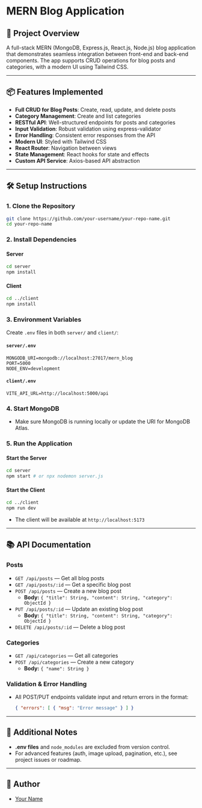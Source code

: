 # MERN Blog Application

## 🚀 Project Overview
A full-stack MERN (MongoDB, Express.js, React.js, Node.js) blog application that demonstrates seamless integration between front-end and back-end components. The app supports CRUD operations for blog posts and categories, with a modern UI using Tailwind CSS.

---

## 📦 Features Implemented
- **Full CRUD for Blog Posts**: Create, read, update, and delete posts
- **Category Management**: Create and list categories
- **RESTful API**: Well-structured endpoints for posts and categories
- **Input Validation**: Robust validation using express-validator
- **Error Handling**: Consistent error responses from the API
- **Modern UI**: Styled with Tailwind CSS
- **React Router**: Navigation between views
- **State Management**: React hooks for state and effects
- **Custom API Service**: Axios-based API abstraction

---

## 🛠️ Setup Instructions

### 1. Clone the Repository
```sh
git clone https://github.com/your-username/your-repo-name.git
cd your-repo-name
```

### 2. Install Dependencies
#### Server
```sh
cd server
npm install
```
#### Client
```sh
cd ../client
npm install
```

### 3. Environment Variables
Create `.env` files in both `server/` and `client/`:

#### `server/.env`
```
MONGODB_URI=mongodb://localhost:27017/mern_blog
PORT=5000
NODE_ENV=development
```

#### `client/.env`
```
VITE_API_URL=http://localhost:5000/api
```

### 4. Start MongoDB
- Make sure MongoDB is running locally or update the URI for MongoDB Atlas.

### 5. Run the Application
#### Start the Server
```sh
cd server
npm start # or npx nodemon server.js
```
#### Start the Client
```sh
cd ../client
npm run dev
```
- The client will be available at `http://localhost:5173`

---

## 📚 API Documentation

### **Posts**
- `GET /api/posts` — Get all blog posts
- `GET /api/posts/:id` — Get a specific blog post
- `POST /api/posts` — Create a new blog post
  - **Body:** `{ "title": String, "content": String, "category": ObjectId }`
- `PUT /api/posts/:id` — Update an existing blog post
  - **Body:** `{ "title": String, "content": String, "category": ObjectId }`
- `DELETE /api/posts/:id` — Delete a blog post

### **Categories**
- `GET /api/categories` — Get all categories
- `POST /api/categories` — Create a new category
  - **Body:** `{ "name": String }`

### **Validation & Error Handling**
- All POST/PUT endpoints validate input and return errors in the format:
  ```json
  { "errors": [ { "msg": "Error message" } ] }
  ```

---

## 📝 Additional Notes
- **.env files** and `node_modules` are excluded from version control.
- For advanced features (auth, image upload, pagination, etc.), see project issues or roadmap.

---

## 👤 Author
- [Your Name](https://github.com/your-username) 